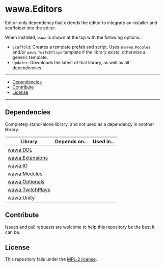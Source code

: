 # wawa.Editors

Editor-only dependency that extends the editor to integrate an installer and scaffolder into the editor.

When installed, `wawa` is shown at the top with the following options...

- `Scaffold`: Creates a template prefab and script. Uses a `wawa.Modules` and/or `wawa.TwitchPlays` template if the library exists, otherwise a generic template.
- `Updater`: Downloads the latest of that library, as well as all dependencies.

---

- [Dependencies](#dependencies)
- [Contribute](#contribute)
- [License](#license)

---

## Dependencies

Completely stand-alone library, and not used as a dependency in another library.

| Library                                                                       | Depends on... | Used in... |
|-------------------------------------------------------------------------------|---------------|------------|
| [wawa.DDL](https://github.com/Emik03/wawa/tree/main/wawa.DDL)                 |               |            |
| [wawa.Extensions](https://github.com/Emik03/wawa/tree/main/wawa.Extensions)   |               |            |
| [wawa.IO](https://github.com/Emik03/wawa/tree/main/wawa.IO)                   |               |            |
| [wawa.Modules](https://github.com/Emik03/wawa/tree/main/wawa.Modules)         |               |            |
| [wawa.Optionals](https://github.com/Emik03/wawa/tree/main/wawa.Optionals)     |               |            |
| [wawa.TwitchPlays](https://github.com/Emik03/wawa/tree/main/wawa.TwitchPlays) |               |            |
| [wawa.Unity](https://github.com/Emik03/wawa/tree/main/wawa.Unity)             |               |            |

## Contribute

Issues and pull requests are welcome to help this repository be the best it can be.

## License

This repository falls under the [MPL-2 license](https://www.mozilla.org/en-US/MPL/2.0/).

